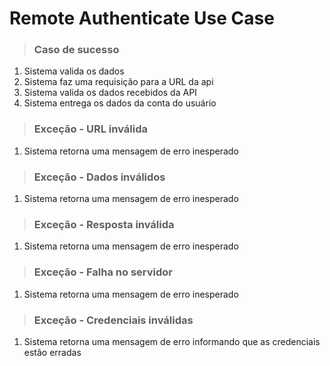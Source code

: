# Remote Authenticate Use Case

> ### Caso de sucesso

1. Sistema valida os dados
2. Sistema faz uma requisição para a URL da api
3. Sistema valida os dados recebidos da API
4. Sistema entrega os dados da conta do usuário

> ### Exceção - URL inválida

1. Sistema retorna uma mensagem de erro inesperado

> ### Exceção - Dados inválidos

1. Sistema retorna uma mensagem de erro inesperado

> ### Exceção - Resposta inválida

1. Sistema retorna uma mensagem de erro inesperado

> ### Exceção - Falha no servidor

1. Sistema retorna uma mensagem de erro inesperado

> ### Exceção - Credenciais inválidas

1. Sistema retorna uma mensagem de erro informando que as credenciais estão erradas
